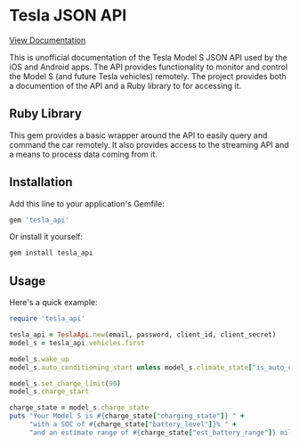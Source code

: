 # Tesla JSON API

[View Documentation](http://docs.timdorr.apiary.io/)

This is unofficial documentation of the Tesla Model S JSON API used by the iOS and Android apps. 
The API provides functionality to monitor and control the Model S (and future Tesla vehicles) remotely.
The project provides both a documention of the API and a Ruby library to for accessing it.

## Ruby Library

This gem provides a basic wrapper around the API to easily query and command the car remotely. 
It also provides access to the streaming API and a means to process data coming from it.

## Installation

Add this line to your application's Gemfile:
```ruby
gem 'tesla_api'
```

Or install it yourself:
```sh
gem install tesla_api
```

## Usage

Here's a quick example:

```ruby
require 'tesla_api'

tesla_api = TeslaApi.new(email, password, client_id, client_secret)
model_s = tesla_api.vehicles.first

model_s.wake_up
model_s.auto_conditioning_start unless model_s.climate_state["is_auto_conditioning_on"]

model_s.set_charge_limit(90)
model_s.charge_start

charge_state = model_s.charge_state
puts "Your Model S is #{charge_state["charging_state"]} " +
     "with a SOC of #{charge_state["battery_level"]}% " + 
     "and an estimate range of #{charge_state["est_battery_range"]} miles"
```
